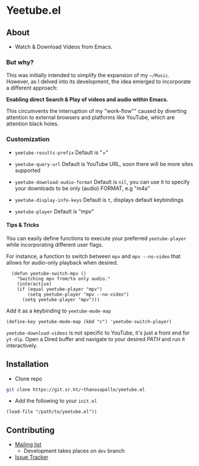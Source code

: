 # Yeetube.el

## About 
- Watch & Download Videos from Emacs.

### But why?

This was initially intended to simplify the expansion of my
`~/Music`. However, as I delved into its development, the
idea emerged to incorporate a different approach: 

**Enabling direct Search & Play of videos and audio within Emacs.**

This circumvents the interruption of my "work-flow"" caused by
diverting attention to external browsers and platforms like YouTube,
which are attention black holes.


### Customization 
- `yeetube-results-prefix` Default is "+"

- `yeetube-query-url` Default is YouTube URL, soon there will be more sites
supported

- `yeetube-download-audio-format` Default is `nil`, you can use it to
specify your downloads to be only (audio) FORMAT, e.g "m4a"

- `yeetube-display-info-keys` Default is `t`, displays default keybindings

- `yeetube-player` Default is "mpv"

#### Tips & Tricks

You can easily define functions to execute your preferred
`yeetube-player` while incorporating different user flags. 

For instance, a function to switch between `mpv` and `mpv --no-video`
that allows for audio-only playback when desired.

``` emacs-lisp
  (defun yeetube-switch-mpv ()
    "Switching mpv from/to only audio."
    (interactive)
    (if (equal yeetube-player "mpv")
	    (setq yeetube-player "mpv --no-video")
      (setq yeetube-player "mpv")))
```
Add it as a keybinding to `yeetube-mode-map`

``` emacs-lisp
(define-key yeetube-mode-map (kbd "c") 'yeetube-switch-player)
```

`yeetube-download-videos` is not specific to YouTube, it's just a
front end for `yt-dlp`. Open a Dired buffer and navigate to your
desired *PATH* and run it interactively.


## Installation

- Clone repo 
``` bash
git clone https://git.sr.ht/~thanosapollo/yeetube.el 
```

- Add the following to your `init.el`

``` emacs-lisp
(load-file "/path/to/yeetube.el"))
```


## Contributing 

- [Mailing list](https://lists.sr.ht/~thanosapollo/yeetube.el)
  - Development takes places on `dev` branch  
- [Issue Tracker](https://todo.sr.ht/~thanosapollo/yeetube.el)



